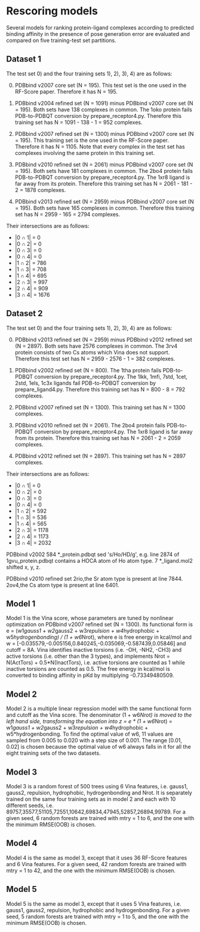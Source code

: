 Rescoring models
================

Several models for ranking protein-ligand complexes according to predicted binding affinity in the presence of pose generation error are evaluated and compared on five training-test set partitions.


Dataset 1
---------

The test set 0) and the four training sets 1), 2), 3), 4) are as follows:

0) PDBbind v2007 core set (N = 195). This test set is the one used in the RF-Score paper. Therefore it has N = 195.

1) PDBbind v2004 refined set (N = 1091) minus PDBbind v2007 core set (N = 195). Both sets have 138 complexes in common. The 1oko protein fails PDB-to-PDBQT conversion by prepare_receptor4.py. Therefore this training set has N = 1091 - 138 - 1 = 952 complexes.

2) PDBbind v2007 refined set (N = 1300) minus PDBbind v2007 core set (N = 195). This training set is the one used in the RF-Score paper. Therefore it has N = 1105. Note that every complex in the test set has complexes involving the same protein in this training set.

3) PDBbind v2010 refined set (N = 2061) minus PDBbind v2007 core set (N = 195). Both sets have 181 complexes in common. The 2bo4 protein fails PDB-to-PDBQT conversion by prepare_receptor4.py. The 1xr8 ligand is far away from its protein. Therefore this training set has N = 2061 - 181 - 2 = 1878 complexes.

4) PDBbind v2013 refined set (N = 2959) minus PDBbind v2007 core set (N = 195). Both sets have 165 complexes in common. Therefore this training set has N = 2959 - 165 = 2794 complexes.

Their intersections are as follows:

* |0 ∩ 1| = 0
* |0 ∩ 2| = 0
* |0 ∩ 3| = 0
* |0 ∩ 4| = 0
* |1 ∩ 2| = 786
* |1 ∩ 3| = 708
* |1 ∩ 4| = 695
* |2 ∩ 3| = 997
* |2 ∩ 4| = 909
* |3 ∩ 4| = 1676


Dataset 2
---------

The test set 0) and the four training sets 1), 2), 3), 4) are as follows:

0) PDBbind v2013 refined set (N = 2959) minus PDBbind v2012 refined set (N = 2897). Both sets have 2576 complexes in common. The 3rv4 protein consists of two Cs atoms which Vina does not support. Therefore this test set has N = 2959 - 2576 - 1 = 382 complexes.

1) PDBbind v2002 refined set (N = 800). The 1tha protein fails PDB-to-PDBQT conversion by prepare_receptor4.py. The 1lkk, 1mfi, 7std, 1cet, 2std, 1els, 1c3x ligands fail PDB-to-PDBQT conversion by prepare_ligand4.py. Therefore this training set has N = 800 - 8 = 792 complexes.

2) PDBbind v2007 refined set (N = 1300). This training set has N = 1300 complexes.

3) PDBbind v2010 refined set (N = 2061). The 2bo4 protein fails PDB-to-PDBQT conversion by prepare_receptor4.py. The 1xr8 ligand is far away from its protein. Therefore this training set has N = 2061 - 2 = 2059 complexes.

4) PDBbind v2012 refined set (N = 2897). This training set has N = 2897 complexes.

Their intersections are as follows:

* |0 ∩ 1| = 0
* |0 ∩ 2| = 0
* |0 ∩ 3| = 0
* |0 ∩ 4| = 0
* |1 ∩ 2| = 592
* |1 ∩ 3| = 536
* |1 ∩ 4| = 565
* |2 ∩ 3| = 1178
* |2 ∩ 4| = 1173
* |3 ∩ 4| = 2032

PDBbind v2002
584 *_protein.pdbqt sed 's/Ho/HD/g', e.g. line 2874 of 1gvu_protein.pdbqt contains a HOCA atom of Ho atom type.
7 *_ligand.mol2 shifted x, y, z.


PDBbind v2010 refined set
2rio,the Sr atom type is present at line 7844.
2ov4,the Cs atom type is present at line 6401.


Model 1
-------

Model 1 is the Vina score, whose parameters are tuned by nonlinear optimization on PDBbind v2007 refined set (N = 1300). Its functional form is e = (w1*gauss1 + w2*gauss2 + w3*repulsion + w4*hydrophobic + w5*hydrogenbonding) / (1 + w6*Nrot), where e is free energy in kcal/mol and w = [-0.035579,-0.005156,0.840245,-0.035069,-0.587439,0.05846] and cutoff = 8A. Vina identifies inactive torsions (i.e. -OH, -NH2, -CH3) and active torsions (i.e. other than the 3 types), and implements Nrot = N(ActTors) + 0.5*N(InactTors), i.e. active torsions are counted as 1 while inactive torsions are counted as 0.5. The free energy in kcal/mol is converted to binding affinity in pKd by multiplying -0.73349480509.


Model 2
-------

Model 2 is a multiple linear regression model with the same functional form and cutoff as the Vina score. The denominator (1 + w6*Nrot) is moved to the left hand side, transforming the equation into z = e * (1 + w6*Nrot) = w1*gauss1 + w2*gauss2 + w3*repulsion + w4*hydrophobic + w5*hydrogenbonding. To find the optimal value of w6, 11 values are sampled from 0.005 to 0.020 with a step size of 0.001. The range [0.01, 0.02] is chosen because the optimal value of w6 always falls in it for all the eight training sets of the two datasets.


Model 3
-------

Model 3 is a random forest of 500 trees using 6 Vina features, i.e. gauss1, gauss2, repulsion, hydrophobic, hydrogenbonding and Nrot. It is separately trained on the same four training sets as in model 2 and each with 10 different seeds, i.e. 89757,35577,51105,72551,10642,69834,47945,52857,26894,99789. For a given seed, 6 random forests are trained with mtry = 1 to 6, and the one with the minimum RMSE(OOB) is chosen.


Model 4
-------

Model 4 is the same as model 3, except that it uses 36 RF-Score features and 6 Vina features. For a given seed, 42 random forests are trained with mtry = 1 to 42, and the one with the minimum RMSE(OOB) is chosen.


Model 5
-------

Model 5 is the same as model 3, except that it uses 5 Vina features, i.e. gauss1, gauss2, repulsion, hydrophobic and hydrogenbonding. For a given seed, 5 random forests are trained with mtry = 1 to 5, and the one with the minimum RMSE(OOB) is chosen.
